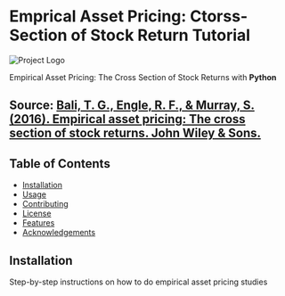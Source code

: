 # Emprical Asset Pricing: Ctorss-Section of Stock Return Tutorial

![Project Logo](https://encrypted-tbn0.gstatic.com/images?q=tbn:ANd9GcTV9gmIcYaCThzBRk-WiJ0GA84O7zo3St49g3FdpeQcqZyj0t1r)

Empirical Asset Pricing: The Cross Section of Stock Returns with __Python__

## Source: [Bali, T. G., Engle, R. F., & Murray, S. (2016). Empirical asset pricing: The cross section of stock returns. John Wiley & Sons.](https://www.wiley.com/en-us/Empirical+Asset+Pricing%3A+The+Cross+Section+of+Stock+Returns-p-9781118095041)

## Table of Contents

- [Installation](#installation)
- [Usage](#usage)
- [Contributing](#contributing)
- [License](#license)
- [Features](#features)
- [Acknowledgements](#acknowledgements)

## Installation

Step-by-step instructions on how to do empirical asset pricing studies
